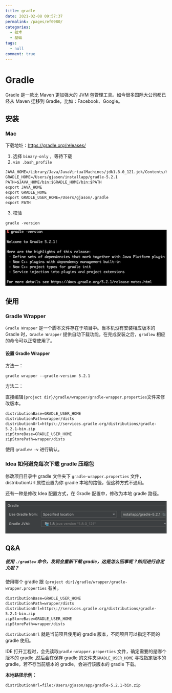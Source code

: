```yaml
---
title: gradle
date: 2021-02-08 09:57:37
permalink: /pages/ef0980/
categories: 
  - 技术
  - 基础
tags: 
  - null
comment: true
---
```

# Gradle

Gradle 是一款比 Maven 更加强大的 JVM 包管理工具。如今很多国际大公司都已经从 Maven 迁移到 Gradle，比如：Facebook、Google。

## 安装

### Mac

下载地址：https://gradle.org/releases/

1. 选择  `binary-only` ，等待下载
2. `vim .bash_profile`

```
JAVA_HOME=/Library/Java/JavaVirtualMachines/jdk1.8.0_121.jdk/Contents/Home
GRADLE_HOME=/Users/gjason/installapp/gradle-5.2.1
PATH=$JAVA_HOME/bin:$GRADLE_HOME/bin:$PATH
export JAVA_HOME
export GRADLE_HOME
export GRADLE_USER_HOME=/Users/gjason/.gradle
export PATH

```

3. 校验

```shell
gradle -version
```

![image-20190227184305395](assets/image-20190227184305395.png)

## 使用

### Gradle Wrapper

`Gradle Wrapper` 是一个脚本文件存在于项目中。当本机没有安装相应版本的 Gradle 时，`Gradle Wrapper`  提供自动下载功能。在完成安装之后，`gradlew` 相应的命令可以正常使用了。

#### 设置 Gradle Wrapper

方法一：

```shell
gradle wrapper --gradle-version 5.2.1
```

方法二：

直接编辑`{project dir}/gradle/wrapper/gradle-wrapper.properties`文件来修改版本。

```properties
distributionBase=GRADLE_USER_HOME
distributionPath=wrapper/dists
distributionUrl=https\://services.gradle.org/distributions/gradle-5.2.1-bin.zip
zipStoreBase=GRADLE_USER_HOME
zipStorePath=wrapper/dists
```

使用 `gradlew -v` 进行确认。

### Idea 如何避免每次下载 gradle 压缩包

修改项目目录中 gradle 文件夹下 `gradle-wrapper.properties` 文件，distributionUrl 属性设置为你 gradle 本地的路径，但这种方式不通用。

还有一种是修改 Idea 配置方式，在 Gradle 配置中，修改为本地 gradle 路径。

![image-20200829151345068](assets/image-20200829151345068.png)

## Q&A

##### 使用 `./gradlew` 命令，发现会重新下载 gradle，这是怎么回事呢？如何进行自定义呢？

使用哪个 gradle 跟 `{project dir}/gradle/wrapper/gradle-wrapper.properties` 有关。

```properties
distributionBase=GRADLE_USER_HOME
distributionPath=wrapper/dists
distributionUrl=https\://services.gradle.org/distributions/gradle-5.2.1-bin.zip
zipStoreBase=GRADLE_USER_HOME
zipStorePath=wrapper/dists
```

`distributionUrl` 就是当前项目使用的 gradle 版本，不同项目可以指定不同的 gradle 使用。

IDE 打开工程时，会先读取`gradle-wrapper.properties` 文件，确定需要的是哪个版本的 gradle  ,然后会在保存 gradle 的文件夹`GRADLE_USER_HOME`  寻找指定版本的 gradle，若不存当前版本的 gradle，会进行该版本的 gradle 下载。

**本地路径示例：**

```properties
distributionUrl=file:/Users/gjason/app/gradle-5.2.1-bin.zip
```